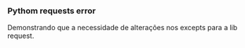 ### Pythom requests error 

Demonstrando que a necessidade de alterações nos excepts para a lib request.